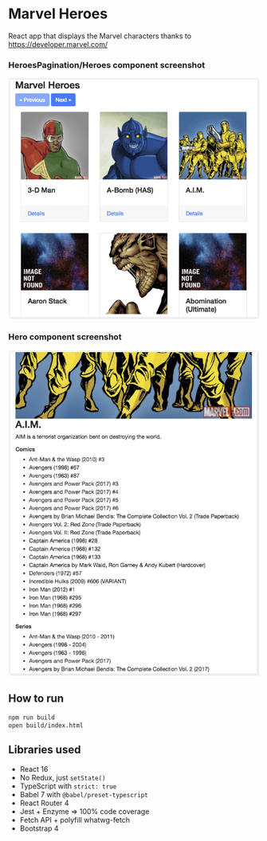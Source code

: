 # Marvel Heroes

React app that displays the Marvel characters thanks to https://developer.marvel.com/

### HeroesPagination/Heroes component screenshot

![HeroesPagination/Heroes component screenshot](doc/HeroesPagination.png)

### Hero component screenshot

![Hero component screenshot](doc/Hero.png)

## How to run

```
npm run build
open build/index.html
```

## Libraries used

- React 16
- No Redux, just `setState()`
- TypeScript with `strict: true`
- Babel 7 with `@babel/preset-typescript`
- React Router 4
- Jest + Enzyme => 100% code coverage
- Fetch API + polyfill whatwg-fetch
- Bootstrap 4

